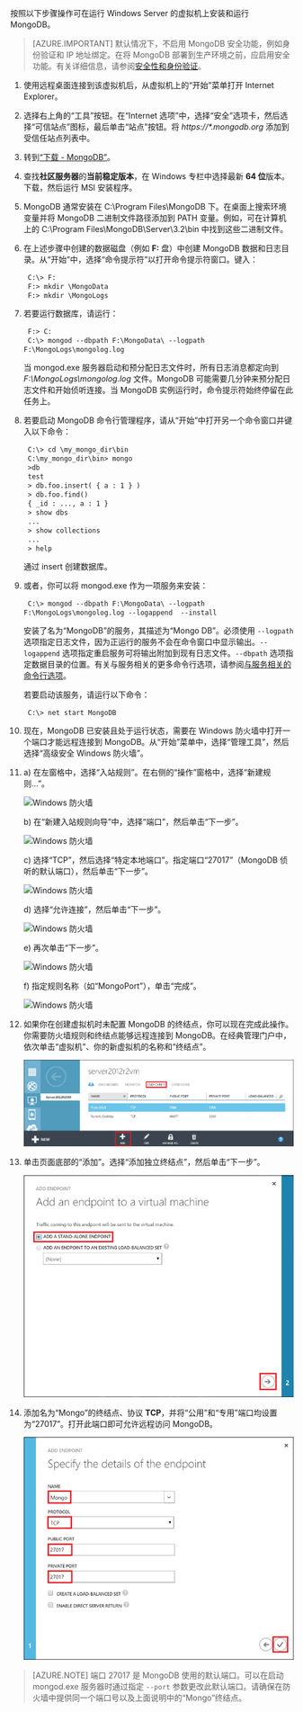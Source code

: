 按照以下步骤操作可在运行 Windows Server 的虚拟机上安装和运行 MongoDB。

> [AZURE.IMPORTANT] 默认情况下，不启用 MongoDB 安全功能，例如身份验证和 IP 地址绑定。在将 MongoDB 部署到生产环境之前，应启用安全功能。有关详细信息，请参阅[安全性和身份验证](http://www.mongodb.org/display/DOCS/Security+and+Authentication)。

1. 使用远程桌面连接到该虚拟机后，从虚拟机上的“开始”菜单打开 Internet Explorer。

2. 选择右上角的“工具”按钮。在“Internet 选项”中，选择“安全”选项卡，然后选择“可信站点”图标，最后单击“站点”按钮。将 _https://*.mongodb.org_ 添加到受信任站点列表中。

3. 转到[“下载 - MongoDB”](https://www.mongodb.com/download-center#community)。

4. 查找**社区服务器**的**当前稳定版本**，在 Windows 专栏中选择最新 **64 位**版本。下载，然后运行 MSI 安装程序。

5. MongoDB 通常安装在 C:\\Program Files\\MongoDB 下。在桌面上搜索环境变量并将 MongoDB 二进制文件路径添加到 PATH 变量。例如，可在计算机上的 C:\\Program Files\\MongoDB\\Server\\3.2\\bin 中找到这些二进制文件。

6. 在上述步骤中创建的数据磁盘（例如 **F:** 盘）中创建 MongoDB 数据和日志目录。从“开始”中，选择“命令提示符”以打开命令提示符窗口。键入：

		C:\> F:
		F:> mkdir \MongoData
		F:> mkdir \MongoLogs

7. 若要运行数据库，请运行：

		F:> C:
		C:\> mongod --dbpath F:\MongoData\ --logpath F:\MongoLogs\mongolog.log

	当 mongod.exe 服务器启动和预分配日志文件时，所有日志消息都定向到 *F:\\MongoLogs\\mongolog.log* 文件。MongoDB 可能需要几分钟来预分配日志文件和开始侦听连接。当 MongoDB 实例运行时，命令提示符始终停留在此任务上。

8. 若要启动 MongoDB 命令行管理程序，请从“开始”中打开另一个命令窗口并键入以下命令：

		C:\> cd \my_mongo_dir\bin  
		C:\my_mongo_dir\bin> mongo  
		>db  
		test
		> db.foo.insert( { a : 1 } )  
		> db.foo.find()  
		{ _id : ..., a : 1 }  
		> show dbs  
		...  
		> show collections  
		...  
		> help  

	通过 insert 创建数据库。

9. 或者，你可以将 mongod.exe 作为一项服务来安装：

		C:\> mongod --dbpath F:\MongoData\ --logpath F:\MongoLogs\mongolog.log --logappend  --install

	安装了名为“MongoDB”的服务，其描述为“Mongo DB”。必须使用 `--logpath` 选项指定日志文件，因为正运行的服务不会在命令窗口中显示输出。`--logappend` 选项指定重启服务可将输出附加到现有日志文件。`--dbpath` 选项指定数据目录的位置。有关与服务相关的更多命令行选项，请参阅[与服务相关的命令行选项][MongoWindowsSvcOptions]。

	若要启动该服务，请运行以下命令：

		C:\> net start MongoDB

10. 现在，MongoDB 已安装且处于运行状态，需要在 Windows 防火墙中打开一个端口才能远程连接到 MongoDB。从“开始”菜单中，选择“管理工具”，然后选择“高级安全 Windows 防火墙”。

11. a) 在左窗格中，选择“入站规则”。在右侧的“操作”窗格中，选择“新建规则...”。

	![Windows 防火墙][Image1]  

	b) 在“新建入站规则向导”中，选择“端口”，然后单击“下一步”。

	![Windows 防火墙][Image2]  

	c) 选择“TCP”，然后选择“特定本地端口”。指定端口“27017”（MongoDB 侦听的默认端口），然后单击“下一步”。

	![Windows 防火墙][Image3]  

	d) 选择“允许连接”，然后单击“下一步”。

	![Windows 防火墙][Image4]  

	e) 再次单击“下一步”。

	![Windows 防火墙][Image5]  

	f) 指定规则名称（如“MongoPort”），单击“完成”。

	![Windows 防火墙][Image6]  

12. 如果你在创建虚拟机时未配置 MongoDB 的终结点，你可以现在完成此操作。你需要防火墙规则和终结点能够远程连接到 MongoDB。在经典管理门户中，依次单击“虚拟机”、你的新虚拟机的名称和“终结点”。

	![终结点][Image7]  

13. 单击页面底部的“添加”。选择“添加独立终结点”，然后单击“下一步”。

	![终结点][Image8]  

14. 添加名为“Mongo”的终结点、协议 **TCP**，并将“公用”和“专用”端口均设置为“27017”。打开此端口即可允许远程访问 MongoDB。

	![终结点][Image9]  


> [AZURE.NOTE] 端口 27017 是 MongoDB 使用的默认端口。可以在启动 mongod.exe 服务器时通过指定 `--port` 参数更改此默认端口。请确保在防火墙中提供同一个端口号以及上面说明中的“Mongo”终结点。


[MongoDownloads]: http://www.mongodb.org/downloads

[MongoWindowsSvcOptions]: http://www.mongodb.org/display/DOCS/Windows+Service


[Image1]: ./media/install-and-run-mongo-on-win2k8-vm/WinFirewall1.png
[Image2]: ./media/install-and-run-mongo-on-win2k8-vm/WinFirewall2.png
[Image3]: ./media/install-and-run-mongo-on-win2k8-vm/WinFirewall3.png
[Image4]: ./media/install-and-run-mongo-on-win2k8-vm/WinFirewall4.png
[Image5]: ./media/install-and-run-mongo-on-win2k8-vm/WinFirewall5.png
[Image6]: ./media/install-and-run-mongo-on-win2k8-vm/WinFirewall6.png
[Image7]: ./media/install-and-run-mongo-on-win2k8-vm/WinVmAddEndpoint.png
[Image8]: ./media/install-and-run-mongo-on-win2k8-vm/WinVmAddEndpoint2.png
[Image9]: ./media/install-and-run-mongo-on-win2k8-vm/WinVmAddEndpoint3.png

<!---HONumber=Mooncake_1114_2016-->